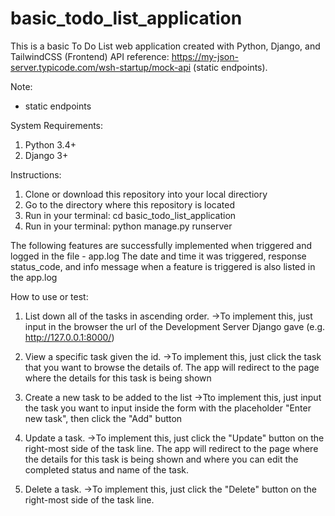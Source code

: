 # basic_todo_list_application
This is a basic To Do List web application created with Python, Django, and TailwindCSS (Frontend)
API reference: https://my-json-server.typicode.com/wsh-startup/mock-api (static endpoints). 

Note:
- static endpoints 


System Requirements: 
1. Python 3.4+
2. Django 3+ 


Instructions:
1. Clone or download this repository into your local directiory
2. Go to the directory where this repository is located
3. Run in your terminal: cd basic_todo_list_application
4. Run in your terminal: python manage.py runserver


The following features are successfully implemented when triggered and logged in the file - app.log
The date and time it was triggered, response status_code, and info message when a feature is triggered is also listed in the app.log 

How to use or test:
1. List down all of the tasks in ascending order.
  ->To implement this, just input in the browser the url of the Development Server Django gave (e.g. http://127.0.0.1:8000/)
  
2. View a specific task given the id. 
  ->To implement this, just click the task that you want to browse the details of. The app will redirect to the page where the details for this task is being shown
  
3. Create a new task to be added to the list 
  ->Tto implement this, just input the task you want to input inside the form with the placeholder "Enter new task", then click the "Add" button

4. Update a task.
  ->To implement this, just click the "Update" button on the right-most side of the task line. The app will redirect to the page where the details for this task is being shown and where you can edit the completed status and name of the task.
  
5. Delete a task.
  ->To implement this, just click the "Delete" button on the right-most side of the task line. 
